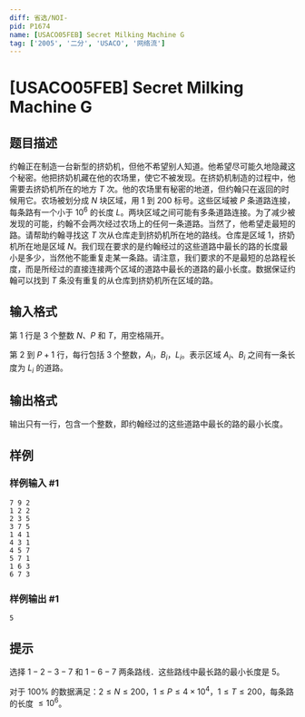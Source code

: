```yaml
---
diff: 省选/NOI-
pid: P1674
name: [USACO05FEB] Secret Milking Machine G
tag: ['2005', '二分', 'USACO', '网络流']
---
```

# [USACO05FEB] Secret Milking Machine G
## 题目描述

约翰正在制造一台新型的挤奶机，但他不希望别人知道。他希望尽可能久地隐藏这个秘密。他把挤奶机藏在他的农场里，使它不被发现。在挤奶机制造的过程中，他需要去挤奶机所在的地方 $T$ 次。他的农场里有秘密的地道，但约翰只在返回的时候用它。农场被划分成 $N$ 块区域，用 $1$ 到 $200$ 标号。这些区域被 $P$ 条道路连接，每条路有一个小于 $10^6$ 的长度 $L$。两块区域之间可能有多条道路连接。为了减少被发现的可能，约翰不会两次经过农场上的任何一条道路。当然了，他希望走最短的路。请帮助约翰寻找这 $T$ 次从仓库走到挤奶机所在地的路线。仓库是区域 $1$，挤奶机所在地是区域 $N$。我们现在要求的是约翰经过的这些道路中最长的路的长度最小是多少，当然他不能重复走某一条路。请注意，我们要求的不是最短的总路程长度，而是所经过的直接连接两个区域的道路中最长的道路的最小长度。数据保证约翰可以找到 $T$ 条没有重复的从仓库到挤奶机所在区域的路。
## 输入格式

第 $1$ 行是 $3$ 个整数 $N$、$P$ 和 $T$，用空格隔开。

第 $2$ 到 $P+1$ 行，每行包括 $3$ 个整数，$A_i$，$B_i$，$L_i$。表示区域 $A_i$、$B_i$ 之间有一条长度为 $L_i$ 的道路。
## 输出格式

输出只有一行，包含一个整数，即约翰经过的这些道路中最长的路的最小长度。
## 样例

### 样例输入 #1
```
7 9 2
1 2 2
2 3 5
3 7 5
1 4 1
4 3 1
4 5 7
5 7 1
1 6 3
6 7 3
```
### 样例输出 #1
```
5
```
## 提示

选择 $1-2-3-7$ 和 $1-6-7$ 两条路线．这些路线中最长路的最小长度是 $5$。

对于 $100\%$ 的数据满足：$2\le N\le 200$，$1\le P\le 4\times 10^4$，$1\le T\le 200$，每条路的长度 $\le 10^6$。
